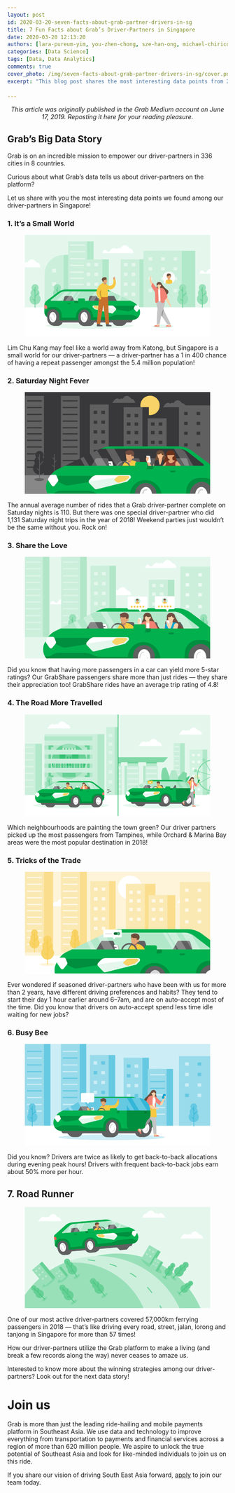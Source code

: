 ```yaml
---
layout: post
id: 2020-03-20-seven-facts-about-grab-partner-drivers-in-sg
title: 7 Fun Facts about Grab’s Driver-Partners in Singapore
date: 2020-03-20 12:13:20
authors: [lara-pureum-yim, you-zhen-chong, sze-han-ong, michael-chirico, kelly-kuo, kenny-chan]
categories: [Data Science]
tags: [Data, Data Analytics]
comments: true
cover_photo: /img/seven-facts-about-grab-partner-drivers-in-sg/cover.png
excerpt: "This blog post shares the most interesting data points from 2019 about our Singapore driver-partners."

---
```


<p align="center"><i>This article was originally published in the Grab Medium account on June 17, 2019. Reposting it here for your reading pleasure.</i></p>

## Grab’s Big Data Story

Grab is on an incredible mission to empower our driver-partners in 336 cities in 8 countries.

Curious about what Grab’s data tells us about driver-partners on the platform?

Let us share with you the most interesting data points we found among our driver-partners in Singapore!

### 1. It’s a Small World

<div class="post-image-section"><figure>
  <img src="/img/seven-facts-about-grab-partner-drivers-in-sg/image1.png" alt="It's a Small World">
</figure></div>

Lim Chu Kang may feel like a world away from Katong, but Singapore is a small world for our driver-partners — a driver-partner has a 1 in 400 chance of having a repeat passenger amongst the 5.4 million population!

### 2. Saturday Night Fever

<div class="post-image-section"><figure>
  <img src="/img/seven-facts-about-grab-partner-drivers-in-sg/image2.png" alt="Saturday Night Fever">
</figure></div>

The annual average number of rides that a Grab driver-partner complete on Saturday nights is 110. But there was one special driver-partner who did 1,131 Saturday night trips in the year of 2018! Weekend parties just wouldn’t be the same without you. Rock on!

### 3. Share the Love

<div class="post-image-section"><figure>
  <img src="/img/seven-facts-about-grab-partner-drivers-in-sg/image3.png" alt="Share the Lover">
</figure></div>

Did you know that having more passengers in a car can yield more 5-star ratings? Our GrabShare passengers share more than just rides — they share their appreciation too! GrabShare rides have an average trip rating of 4.8!

### 4. The Road More Travelled

<div class="post-image-section"><figure>
  <img src="/img/seven-facts-about-grab-partner-drivers-in-sg/image4.png" alt="The Road More Travelled">
</figure></div>

Which neighbourhoods are painting the town green? Our driver partners picked up the most passengers from Tampines, while Orchard & Marina Bay areas were the most popular destination in 2018!

### 5. Tricks of the Trade

<div class="post-image-section"><figure>
  <img src="/img/seven-facts-about-grab-partner-drivers-in-sg/image5.png" alt="Tricks of the Trad">
</figure></div>

Ever wondered if seasoned driver-partners who have been with us for more than 2 years, have different driving preferences and habits? They tend to start their day 1 hour earlier around 6–7am, and are on auto-accept most of the time. Did you know that drivers on auto-accept spend less time idle waiting for new jobs?

### 6. Busy Bee

<div class="post-image-section"><figure>
  <img src="/img/seven-facts-about-grab-partner-drivers-in-sg/image6.png" alt="Busy Bee">
</figure></div>

Did you know? Drivers are twice as likely to get back-to-back allocations during evening peak hours! Drivers with frequent back-to-back jobs earn about 50% more per hour.

## 7. Road Runner

<div class="post-image-section"><figure>
  <img src="/img/seven-facts-about-grab-partner-drivers-in-sg/image7.png" alt="Road Runner">
</figure></div>

One of our most active driver-partners covered 57,000km ferrying passengers in 2018 — that’s like driving every road, street, jalan, lorong and tanjong in Singapore for more than 57 times!

How our driver-partners utilize the Grab platform to make a living (and break a few records along the way) never ceases to amaze us.

Interested to know more about the winning strategies among our driver-partners? Look out for the next data story!

# Join us
Grab is more than just the leading ride-hailing and mobile payments platform in Southeast Asia. We use data and technology to improve everything from transportation to payments and financial services across a region of more than 620 million people. We aspire to unlock the true potential of Southeast Asia and look for like-minded individuals to join us on this ride.

If you share our vision of driving South East Asia forward, [apply](https://grab.careers/jobs/) to join our team today.
